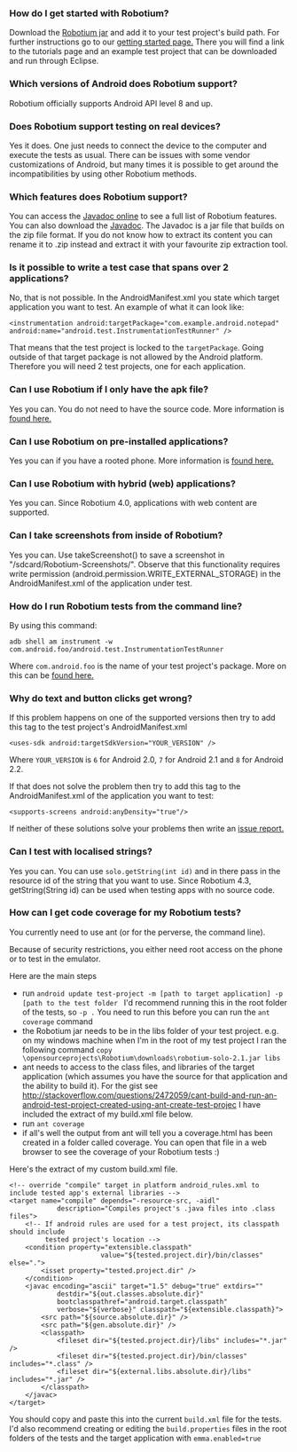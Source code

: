 ### How do I get started with Robotium? ###

Download the [Robotium jar](http://dl.bintray.com/robotium/generic/robotium-solo-5.3.1.jar) and add it to your test project's build path. For further instructions go to our [getting started page.](http://code.google.com/p/robotium/wiki/Getting_Started) There you will find a link to the tutorials page and an example test project that can be downloaded and run through Eclipse.


### Which versions of Android does Robotium support? ###

Robotium officially supports Android API level 8 and up.

### Does Robotium support testing on real devices? ###

Yes it does. One just needs to connect the device to the computer and execute the tests as usual. There can be issues with some vendor customizations of Android, but many times it is possible to get around the incompatibilities by using other Robotium methods.

### Which features does Robotium support? ###

You can access the [Javadoc online](http://robotium.googlecode.com/svn/doc/index.html)  to see a full list of Robotium features. You can also download the [Javadoc](http://dl.bintray.com/robotium/generic/robotium-solo-5.3.1-javadoc.jar). The Javadoc is a jar file that builds on the zip file format. If you do not know how to extract its content you can rename it to .zip instead and extract it with your favourite zip extraction tool.


### Is it possible to write a test case that spans over 2 applications? ###

No, that is not possible. In the AndroidManifest.xml you state which target application you want to test. An example of what it can look like:

```
<instrumentation android:targetPackage="com.example.android.notepad" android:name="android.test.InstrumentationTestRunner" />
```

That means that the test project is locked to the `targetPackage`. Going outside of that target package is not allowed by the Android platform. Therefore you will need 2 test projects, one for each application.


### Can I use Robotium if I only have the apk file? ###

Yes you can. You do not need to have the source code. More information is [found here.](http://code.google.com/p/robotium/wiki/RobotiumForAPKFiles)


### Can I use Robotium on pre-installed applications? ###

Yes you can if you have a rooted phone. More information is [found here.](http://code.google.com/p/robotium/wiki/RobotiumForPreInstalledApps)


### Can I use Robotium with hybrid (web) applications? ###

Yes you can. Since Robotium 4.0, applications with web content are supported.

### Can I take screenshots from inside of Robotium? ###

Yes you can. Use takeScreenshot() to save a screenshot in "/sdcard/Robotium-Screenshots/". Observe that this functionality requires write permission (android.permission.WRITE\_EXTERNAL\_STORAGE) in the AndroidManifest.xml of the application under test.


### How do I run Robotium tests from the command line? ###

By using this command:

```
adb shell am instrument -w com.android.foo/android.test.InstrumentationTestRunner
```

Where `com.android.foo` is the name of your test project's package. More on this can be [found here.](http://developer.android.com/reference/android/test/InstrumentationTestRunner.html)

### Why do text and button clicks get wrong? ###

If this problem happens on one of the supported versions then try to add this tag to the test project's AndroidManifest.xml

```
<uses-sdk android:targetSdkVersion="YOUR_VERSION" /> 
```

Where `YOUR_VERSION` is `6` for Android 2.0, `7` for Android 2.1 and `8` for Android 2.2.

If that does not solve the problem then try to add this tag to the AndroidManifest.xml of the application you want to test:

```
<supports-screens android:anyDensity="true"/> 
```

If neither of these solutions solve your problems then write an [issue report.](http://code.google.com/p/robotium/issues/list)

### Can I test with localised strings? ###
Yes you can. You can use `solo.getString(int id)` and in there pass in the resource id of the string that you want to use. Since Robotium 4.3, getString(String id) can be used when testing apps with no source code.

### How can I get code coverage for my Robotium tests? ###
You currently need to use ant (or for the perverse, the command line).

Because of security restrictions, you either need root access on the phone or to test in the emulator.

Here are the main steps
  * run `android update test-project -m [path to target application] -p [path to the test folder ` I'd recommend running this in the root folder of the tests, so ` -p . ` You need to run this before you can run the `ant coverage` command
  * the Robotium jar needs to be in the libs folder of your test project. e.g. on my windows machine when I'm in the root of my test project I ran the following command `copy \opensourceprojects\Robotium\downloads\robotium-solo-2.1.jar libs`
  * ant needs to access to the class files, and libraries of the target application (which assumes you have the source for that application and the ability to build it). For the gist see http://stackoverflow.com/questions/2472059/cant-build-and-run-an-android-test-project-created-using-ant-create-test-projec I have included the extract of my build.xml file below.
  * run `ant coverage`
  * if all's well the output from ant will tell you a coverage.html has been created in a folder called coverage. You can open that file in a web browser to see the coverage of your Robotium tests :)

Here's the extract of my custom build.xml file.
```
<!-- override "compile" target in platform android_rules.xml to include tested app's external libraries -->
<target name="compile" depends="-resource-src, -aidl"
            description="Compiles project's .java files into .class files">
    <!-- If android rules are used for a test project, its classpath should include
         tested project's location -->
    <condition property="extensible.classpath"
                       value="${tested.project.dir}/bin/classes" else=".">
        <isset property="tested.project.dir" />
    </condition>
    <javac encoding="ascii" target="1.5" debug="true" extdirs=""
            destdir="${out.classes.absolute.dir}"
            bootclasspathref="android.target.classpath"
            verbose="${verbose}" classpath="${extensible.classpath}">
        <src path="${source.absolute.dir}" />
        <src path="${gen.absolute.dir}" />
        <classpath>
            <fileset dir="${tested.project.dir}/libs" includes="*.jar" />
            <fileset dir="${tested.project.dir}/bin/classes" includes="*.class" />
            <fileset dir="${external.libs.absolute.dir}/libs" includes="*.jar" />
        </classpath>
    </javac>
</target>
```

You should copy and paste this into the current `build.xml` file for the tests. I'd also recommend creating or editing the `build.properties` files in the root folders of the tests and the target application with `emma.enabled=true`